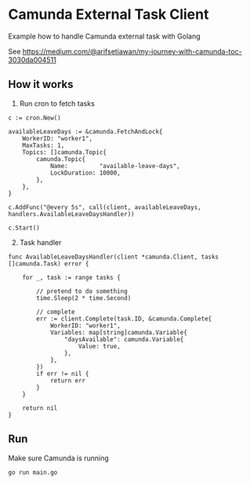 
# Camunda External Task Client

Example how to handle Camunda external task with Golang

See https://medium.com/@arifsetiawan/my-journey-with-camunda-toc-3030da004511

## How it works

1. Run cron to fetch tasks

```
c := cron.New()

availableLeaveDays := &camunda.FetchAndLock{
    WorkerID: "worker1",
    MaxTasks: 1,
    Topics: []camunda.Topic{
        camunda.Topic{
            Name:         "available-leave-days",
            LockDuration: 10000,
        },
    },
}

c.AddFunc("@every 5s", call(client, availableLeaveDays, handlers.AvailableLeaveDaysHandler))

c.Start()
```

2. Task handler

```
func AvailableLeaveDaysHandler(client *camunda.Client, tasks []camunda.Task) error {

	for _, task := range tasks {

		// pretend to do something
		time.Sleep(2 * time.Second)

		// complete
		err := client.Complete(task.ID, &camunda.Complete{
			WorkerID: "worker1",
			Variables: map[string]camunda.Variable{
				"daysAvailable": camunda.Variable{
					Value: true,
				},
			},
		})
		if err != nil {
			return err
		}
	}

	return nil
}
```

## Run

Make sure Camunda is running

```
go run main.go
```